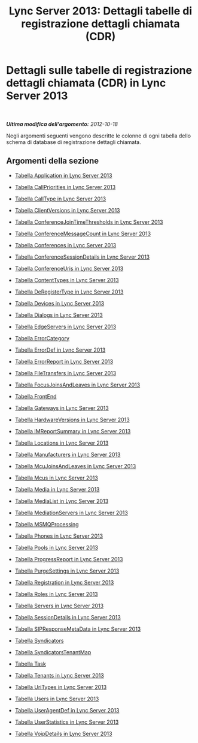 ﻿---
title: "Lync Server 2013: Dettagli tabelle di registrazione dettagli chiamata (CDR)"
TOCTitle: Dettagli sulle tabelle di registrazione dettagli chiamata (CDR)
ms:assetid: 896198f5-672b-48ea-852f-0211c0c90857
ms:mtpsurl: https://technet.microsoft.com/it-it/library/Gg398693(v=OCS.15)
ms:contentKeyID: 49301248
ms.date: 08/24/2015
mtps_version: v=OCS.15
ms.translationtype: HT
---

# Dettagli sulle tabelle di registrazione dettagli chiamata (CDR) in Lync Server 2013

 

_**Ultima modifica dell'argomento:** 2012-10-18_

Negli argomenti seguenti vengono descritte le colonne di ogni tabella dello schema di database di registrazione dettagli chiamata.

## Argomenti della sezione

  - [Tabella Application in Lync Server 2013](lync-server-2013-application-table.md)

  - [Tabella CallPriorities in Lync Server 2013](lync-server-2013-callpriorities-table.md)

  - [Tabella CallType in Lync Server 2013](lync-server-2013-calltype-table.md)

  - [Tabella ClientVersions in Lync Server 2013](lync-server-2013-clientversions-table.md)

  - [Tabella ConferenceJoinTimeThresholds in Lync Server 2013](lync-server-2013-conferencejointimethresholds-table.md)

  - [Tabella ConferenceMessageCount in Lync Server 2013](lync-server-2013-conferencemessagecount-table.md)

  - [Tabella Conferences in Lync Server 2013](lync-server-2013-conferences-table.md)

  - [Tabella ConferenceSessionDetails in Lync Server 2013](lync-server-2013-conferencesessiondetails-table.md)

  - [Tabella ConferenceUris in Lync Server 2013](lync-server-2013-conferenceuris-table.md)

  - [Tabella ContentTypes in Lync Server 2013](lync-server-2013-contenttypes-table.md)

  - [Tabella DeRegisterType in Lync Server 2013](lync-server-2013-deregistertype-table.md)

  - [Tabella Devices in Lync Server 2013](lync-server-2013-devices-table.md)

  - [Tabella Dialogs in Lync Server 2013](lync-server-2013-dialogs-table.md)

  - [Tabella EdgeServers in Lync Server 2013](lync-server-2013-edgeservers-table.md)

  - [Tabella ErrorCategory](lync-server-2013-errorcategory-table.md)

  - [Tabella ErrorDef in Lync Server 2013](lync-server-2013-errordef-table.md)

  - [Tabella ErrorReport in Lync Server 2013](lync-server-2013-errorreport-table.md)

  - [Tabella FileTransfers in Lync Server 2013](lync-server-2013-filetransfers-table.md)

  - [Tabella FocusJoinsAndLeaves in Lync Server 2013](lync-server-2013-focusjoinsandleaves-table.md)

  - [Tabella FrontEnd](lync-server-2013-frontend-table.md)

  - [Tabella Gateways in Lync Server 2013](lync-server-2013-gateways-table.md)

  - [Tabella HardwareVersions in Lync Server 2013](lync-server-2013-hardwareversions-table.md)

  - [Tabella IMReportSummary in Lync Server 2013](lync-server-2013-imreportsummary-table.md)

  - [Tabella Locations in Lync Server 2013](lync-server-2013-locations-table.md)

  - [Tabella Manufacturers in Lync Server 2013](lync-server-2013-manufacturers-table.md)

  - [Tabella McuJoinsAndLeaves in Lync Server 2013](lync-server-2013-mcujoinsandleaves-table.md)

  - [Tabella Mcus in Lync Server 2013](lync-server-2013-mcus-table.md)

  - [Tabella Media in Lync Server 2013](lync-server-2013-media-table.md)

  - [Tabella MediaList in Lync Server 2013](lync-server-2013-medialist-table.md)

  - [Tabella MediationServers in Lync Server 2013](lync-server-2013-mediationservers-table.md)

  - [Tabella MSMQProcessing](lync-server-2013-msmqprocessing-table.md)

  - [Tabella Phones in Lync Server 2013](lync-server-2013-phones-table.md)

  - [Tabella Pools in Lync Server 2013](lync-server-2013-pools-table.md)

  - [Tabella ProgressReport in Lync Server 2013](lync-server-2013-progressreport-table.md)

  - [Tabella PurgeSettings in Lync Server 2013](lync-server-2013-purgesettings-table.md)

  - [Tabella Registration in Lync Server 2013](lync-server-2013-registration-table.md)

  - [Tabella Roles in Lync Server 2013](lync-server-2013-roles-table.md)

  - [Tabella Servers in Lync Server 2013](lync-server-2013-servers-table.md)

  - [Tabella SessionDetails in Lync Server 2013](lync-server-2013-sessiondetails-table.md)

  - [Tabella SIPResponseMetaData in Lync Server 2013](lync-server-2013-sipresponsemetadata-table.md)

  - [Tabella Syndicators](lync-server-2013-syndicators-table.md)

  - [Tabella SyndicatorsTenantMap](lync-server-2013-syndicatorstenantmap-table.md)

  - [Tabella Task](lync-server-2013-task-table.md)

  - [Tabella Tenants in Lync Server 2013](lync-server-2013-tenants-table.md)

  - [Tabella UriTypes in Lync Server 2013](lync-server-2013-uritypes-table.md)

  - [Tabella Users in Lync Server 2013](lync-server-2013-users-table.md)

  - [Tabella UserAgentDef in Lync Server 2013](lync-server-2013-useragentdef-table.md)

  - [Tabella UserStatistics in Lync Server 2013](lync-server-2013-userstatistics-table.md)

  - [Tabella VoipDetails in Lync Server 2013](lync-server-2013-voipdetails-table.md)

